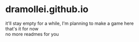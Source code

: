 # dramollei.github.io
it'll stay empty for a while, I'm planning to make a game here\
that's it for now\
no more readmes for you
